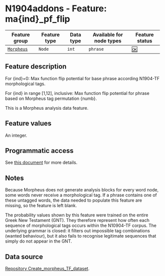 # N1904addons - Feature: ma{ind}_pf_flip

Feature group |Feature type | Data type | Available for node types | Feature status
---  | --- | --- | --- | ---
[`Morpheus`](README.md#feature-group-morpheus-analyses-meta-and-summary) | `Node`| `int` | `phrase` | [🆗](featurestatus.md#Reasonable "Reasonable")

## Feature description

For {ind}=0: Max function flip potential for base phrase according N1904-TF morphological tags.

For {ind} in range [1,12], inclusive: Max function flip potential for phrase based on Morpheus tag permutation {numb}.

This is a Morpheus analysis data feature.

## Feature values

An integer.

## Programmatic access

See [this document](../using_the_morpheus_features.md) for more details.

## Notes

Because Morpheus does not generate analysis blocks for every word node, some words never receive a morphological tag. If a phrase contains one of these untagged words, the data needed to populate this feature are missing, so the feature is left blank.

The probability values shown by this feature were trained on the entire Greek New Testament (GNT). They therefore represent how often each sequence of morphological tags occurs within the N10904-TF corpus. The underlying grammar is closed: it filters out impossible tag combinations (wanted behaviour), but it also fails to recognise legitimate sequences that simply do not appear in the GNT.

## Data source

[Repository Create_morpheus_TF_dataset](https://tonyjurg.github.io/Create_morpheus_TF_dataset/).
